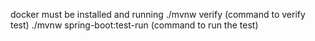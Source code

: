  docker must be installed and running
./mvnw verify  (command to verify test)
./mvnw spring-boot:test-run (command to run the test)